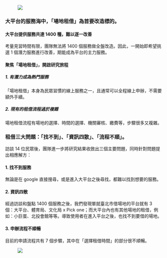<figure><img src="/projects/taipei_service/illustration1.jpg"></figure>

<div class="content">

### 大平台的服務海中，「場地租借」為首要改造標的。

#### 大平台提供服務共達 1400 種，難以逐一改善
考量見習時間有限，團隊無法將 1400 個服務做全盤改造。因此，一開始即希望挑選 1 個潛力服務進行改善，期能成為平台的主力服務。

#### 聚焦「場地租借」，開啟研究旅程

##### 1. 有潛力成為熱門服務
「場地租借」本身為民眾習慣的線上服務之一，且通常可以全程線上申辦，不需要額外手續。

##### 2. 現有的租借流程過於複雜
場地租借流程有場地的選擇、時間的選擇、機關審核、繳費等，步驟很多又複雜。

</div>

<div class="content">

### 租借三大問題：「找不到」、「資訊四散」、「流程不順」。

訪談 14 位民眾後，團隊進一步將研究結果收斂出三個主要問題，同時針對問題提出相應解方：

#### 1. 找不到服務
無論是在 google 直接搜尋，或是進入大平台之後尋找，都難以找到想要的服務。

#### 2. 資訊四散
經過訪談和盤點 1400 個服務之後，我們發現單就臺北市借場地的平台就有 3 個：大平台、體育局、文化局 x Pick one；而大平台內也有其他場地的租借，例如：小巨蛋、北投會館等等。導致使用者在進入平台之後，也找不到要借的場地。

#### 3. 申辦流程不順暢
目前的申請流程共有 7 個步驟，其中在「選擇租借時間」的部分很不順暢。

</div>

<figure><img src="/projects/taipei_service/illustration2.jpg"></figure>